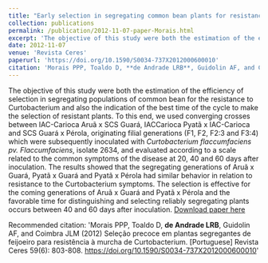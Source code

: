 ```yaml
---
title: "Early selection in segregating common bean plants for resistance to bacterial wilt"
collection: publications
permalink: /publication/2012-11-07-paper-Morais.html
excerpt: 'The objective of this study were both the estimation of the efficiency of selection in segregating populations of common bean for the resistance to Curtobacterium and also the indication of the best time of the cycle to make the selection of resistant plants. To this end, we used converging crosses between IAC-Carioca Aruã x SCS Guará, IACCarioca Pyatã x IAC-Carioca and SCS Guará x Pérola, originating filial generations (F1, F2, F2:3 and F3:4) which were subsequently inoculated with *Curtobacterium flaccumfaciens pv. Flaccumfaciens*, isolate 2634, and evaluated according to a scale related to the common symptoms of the disease at 20, 40 and 60 days after inoculation. The results showed that the segregating generations of Aruã x Guará, Pyatã x Guará and Pyatã x Pérola had similar behavior in relation to resistance to the Curtobacterium symptoms. The selection is effective for the coming generations of Aruã x Guará and Pyatã x Pérola and the favorable time for distinguishing and selecting reliably segregating plants occurs between 40 and 60 days after inoculation.'
date: 2012-11-07
venue: 'Revista Ceres'
paperurl: 'https://doi.org/10.1590/S0034-737X2012000600010'
citation: 'Morais PPP, Toaldo D, **de Andrade LRB**, Guidolin AF, and Coimbra JLM (2012) Seleção precoce em plantas segregantes de feijoeiro para resistência à murcha de Curtobacterium. [Portuguese] Revista Ceres 59(6): 803-808. https://doi.org/10.1590/S0034-737X2012000600010'
---
```

The objective of this study were both the estimation of the efficiency of selection in segregating populations of common bean for the resistance to Curtobacterium and also the indication of the best time of the cycle to make the selection of resistant plants. To this end, we used converging crosses between IAC-Carioca Aruã x SCS Guará, IACCarioca Pyatã x IAC-Carioca and SCS Guará x Pérola, originating filial generations (F1, F2, F2:3 and F3:4) which were subsequently inoculated with *Curtobacterium flaccumfaciens pv. Flaccumfaciens*, isolate 2634, and evaluated according to a scale related to the common symptoms of the disease at 20, 40 and 60 days after inoculation. The results showed that the segregating generations of Aruã x Guará, Pyatã x Guará and Pyatã x Pérola had similar behavior in relation to resistance to the Curtobacterium symptoms. The selection is effective for the coming generations of Aruã x Guará and Pyatã x Pérola and the favorable time for distinguishing and selecting reliably segregating plants occurs between 40 and 60 days after inoculation.
[Download paper here](https://doi.org/10.1590/S0034-737X2012000600010)

Recommended citation: 'Morais PPP, Toaldo D, **de Andrade LRB**, Guidolin AF, and Coimbra JLM (2012) Seleção precoce em plantas segregantes de feijoeiro para resistência à murcha de Curtobacterium. [Portuguese] Revista Ceres 59(6): 803-808. https://doi.org/10.1590/S0034-737X2012000600010'
